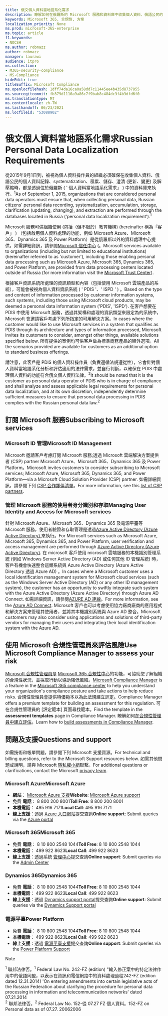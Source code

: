 ```yaml
---
title: 俄文個人資料當地語系化需求
description: 瞭解如何在俄羅斯的 Microsoft 服務和資料庫中收集個人資料、俄語公民的個人資料記錄、systematization、累積、儲存、澄清及解壓縮。
keywords: Microsoft 365, 合規性, 方案
localization_priority: None
ms.prod: microsoft-365-enterprise
ms.topic: article
f1.keywords:
- NOCSH
ms.author: robmazz
author: robmazz
manager: laurawi
audience: itpro
ms.collection:
- M365-security-compliance
- MS-Compliance
hideEdit: true
titleSuffix: Microsoft Compliance
ms.openlocfilehash: 1dff74da16ca0a58dd7c11445ee4b435d8737855
ms.sourcegitcommit: fb379d1110a9a86c7f9bab8c484dc3f4b3dfd6f0
ms.translationtype: MT
ms.contentlocale: zh-TW
ms.lasthandoff: 06/23/2021
ms.locfileid: "53088902"
---
```

# <a name="russian-personal-data-localization-requirements"></a><span data-ttu-id="7aef1-104">俄文個人資料當地語系化需求</span><span class="sxs-lookup"><span data-stu-id="7aef1-104">Russian Personal Data Localization Requirements</span></span>

<span data-ttu-id="7aef1-105">從2015年9月1日到，被視為個人資料操作員的組織必須確保在收集個人資料、俄語公民的個人資料記錄、systematization、積累、儲存、澄清 (更新、變更) 及解壓縮時，都是透過位於俄羅斯 ( ' 個人資料當地語系化需求」 ) 中的資料庫來執行。<sup>1</sup></span><span class="sxs-lookup"><span data-stu-id="7aef1-105">As of September 1, 2015, organizations that are considered personal data operators must ensure that, when collecting personal data, Russian citizens' personal data recording, systematization, accumulation, storage, clarification (updating, changing), and extraction are performed through the databases located in Russia ('personal data localization requirement').<sup>1</sup></span></span>

<span data-ttu-id="7aef1-106">Microsoft 服務可供組織使用 (包括（但不限於）教育機構)  (hereinafter 稱為「客戶」 ) （包括啟用個人資料處理的功能，例如 Microsoft Azure、Microsoft 365、Dynamics 365 及 Power Platform）是從俄羅斯以外的資料處理中心提供，如需詳細資訊，請參閱[Microsoft 信任中心](https://www.microsoft.com/trust-center) (。</span><span class="sxs-lookup"><span data-stu-id="7aef1-106">Microsoft services available to organizations (including but not limited to educational institutions) (hereinafter referred to as 'customer'), including those enabling personal data processing such as Microsoft Azure, Microsoft 365, Dynamics 365, and Power Platform, are provided from data processing centers located outside of Russia (for more information visit the [Microsoft Trust Center](https://www.microsoft.com/trust-center)).</span></span>

<span data-ttu-id="7aef1-107">根據客戶資訊系統所處理的資訊類型和內容（包括使用 Microsoft 雲端產品的系統），可能會被視為個人資料資訊系統 ( ' PDIS '、' ISPD ' ) 。</span><span class="sxs-lookup"><span data-stu-id="7aef1-107">Based on the type and content of information processed by customer information systems, such systems, including those using Microsoft cloud products, may be deemed a personal data information system ('PDIS', 'ISPD').</span></span> <span data-ttu-id="7aef1-108">在客戶想要在 PDIS 中使用 Microsoft 服務，透過其架構和處理的資訊類型來限定為的系統中，Microsoft 會邀請客戶考慮下列所指定的可用解決方案。</span><span class="sxs-lookup"><span data-stu-id="7aef1-108">In cases where the customer would like to use Microsoft services in a system that qualifies as PDIS through its architecture and types of information processed, Microsoft invites its customers to consider, amongst other things, available solutions specified below.</span></span> <span data-ttu-id="7aef1-109">所有提供的案例均可供客戶做為標準商務產品的額外選項。</span><span class="sxs-lookup"><span data-stu-id="7aef1-109">All the scenarios provided are available for customers as an additional option to standard business offerings.</span></span>

<span data-ttu-id="7aef1-110">請注意，此客戶是 PDIS 的個人資料操作員（負責遵循法規遵從性），它會針對個人資料當地語系化分析和評估適用的法律需求，並自行判斷，以確保在 PDIS 中處理個人資料的功能符合俄文個人資料法律。<sup>2</sup></span><span class="sxs-lookup"><span data-stu-id="7aef1-110">It should be noted that it is the customer as personal data operator of PDIS who is in charge of compliance and shall analyze and assess applicable legal requirements for personal data localization, and at its own discretion, independently determine sufficient measures to ensure that personal data processing in PDIS complies with the Russian personal data law.<sup>2</sup></span></span>

## <a name="subscribing-to-microsoft-services"></a><span data-ttu-id="7aef1-111">訂閱 Microsoft 服務</span><span class="sxs-lookup"><span data-stu-id="7aef1-111">Subscribing to Microsoft services</span></span>

### <a name="microsoft-id-management"></a><span data-ttu-id="7aef1-112">Microsoft ID 管理</span><span class="sxs-lookup"><span data-stu-id="7aef1-112">Microsoft ID Management</span></span>

<span data-ttu-id="7aef1-113">Microsoft 邀請客戶考慮訂閱 Microsoft 服務;透過 Microsoft 雲端解決方案提供者 (CSP) partner Microsoft Azure、Microsoft 365、Dynamics 365 及 Power Platform。</span><span class="sxs-lookup"><span data-stu-id="7aef1-113">Microsoft invites customers to consider subscribing to Microsoft services; Microsoft Azure, Microsoft 365, Dynamics 365, and Power Platform—via a Microsoft Cloud Solution Provider (CSP) partner.</span></span> <span data-ttu-id="7aef1-114">如需詳細資訊，請參閱下列 [CSP 合作夥伴清單](https://pinpoint.microsoft.com/search?type=services&campaign=691)。</span><span class="sxs-lookup"><span data-stu-id="7aef1-114">For more information, see this [list of CSP partners](https://pinpoint.microsoft.com/search?type=services&campaign=691).</span></span>

### <a name="managing-user-identity-and-access-for-microsoft-services"></a><span data-ttu-id="7aef1-115">管理 Microsoft 服務的使用者身分識別和存取</span><span class="sxs-lookup"><span data-stu-id="7aef1-115">Managing User Identity and Access for Microsoft services</span></span>

<span data-ttu-id="7aef1-116">針對 Microsoft Azure、Microsoft 365、Dynamics 365 及電源平臺等 Microsoft 服務，使用者驗證和存取管理是透過[Azure Active Directory (Azure Active Directory) ](https://azure.microsoft.com/services/active-directory/)來執行。</span><span class="sxs-lookup"><span data-stu-id="7aef1-116">For Microsoft services such as Microsoft Azure, Microsoft 365, Dynamics 365, and Power Platform, user verification and access management are performed through [Azure Active Directory (Azure Active Directory)](https://azure.microsoft.com/services/active-directory/).</span></span> <span data-ttu-id="7aef1-117">在 microsoft 客戶使用 microsoft 雲端服務的本機識別管理系統 (例如 Windows Server Active Directory (AD) 或任何其他 ID 管理系統) 時，客戶有機會快速整合這類系統與 Azure Active Directory (Azure Active Directory 透過 Azure AD) 。</span><span class="sxs-lookup"><span data-stu-id="7aef1-117">In cases where a Microsoft customer uses a local identification management system for Microsoft cloud services (such as the Windows Server Active Directory (AD) or any other ID management system), the customer has an opportunity to swiftly integrate such system with the Azure Active Directory (Azure Active Directory) through Azure AD Connect.</span></span> <span data-ttu-id="7aef1-118">如需詳細資訊，請參閱[AZURE AD 連線](/azure/active-directory/cloud-provisioning/)。</span><span class="sxs-lookup"><span data-stu-id="7aef1-118">For more information, see the [Azure AD Connect](/azure/active-directory/cloud-provisioning/).</span></span> <span data-ttu-id="7aef1-119">Microsoft 客戶也可以考慮使用協力廠商廠商的應用程式和解決方案來管理其使用者，並將其本機識別系統與 Azure AD 整合。</span><span class="sxs-lookup"><span data-stu-id="7aef1-119">Microsoft customers may also consider using applications and solutions of third-party vendors for managing their users and integrating their local identification system with the Azure AD.</span></span>

## <a name="use-microsoft-compliance-manager-to-assess-your-risk"></a><span data-ttu-id="7aef1-120">使用 Microsoft 合規性管理員來評估風險</span><span class="sxs-lookup"><span data-stu-id="7aef1-120">Use Microsoft Compliance Manager to assess your risk</span></span>

<span data-ttu-id="7aef1-121">[Microsoft 合規性管理員](/microsoft-365/compliance/compliance-manager)是 [Microsoft 365 合規性中心](/microsoft-365/compliance/microsoft-365-compliance-center)的功能，可協助您了解組織的合規性狀況，並採取行動以協助降低風險。</span><span class="sxs-lookup"><span data-stu-id="7aef1-121">[Microsoft Compliance Manager](/microsoft-365/compliance/compliance-manager) is a feature in the [Microsoft 365 compliance center](/microsoft-365/compliance/microsoft-365-compliance-center) to help you understand your organization's compliance posture and take actions to help reduce risks.</span></span> <span data-ttu-id="7aef1-122">合規性管理員會提供特優範本以為此法規建立評定。</span><span class="sxs-lookup"><span data-stu-id="7aef1-122">Compliance Manager offers a premium template for building an assessment for this regulation.</span></span> <span data-ttu-id="7aef1-123">可在合規性管理員的 [評定範本] 頁面尋找範本。</span><span class="sxs-lookup"><span data-stu-id="7aef1-123">Find the template in the **assessment templates** page in Compliance Manager.</span></span> <span data-ttu-id="7aef1-124">瞭解如何[在合規性管理員中建立評估](/microsoft-365/compliance/compliance-manager-assessments)。</span><span class="sxs-lookup"><span data-stu-id="7aef1-124">Learn how to [build assessments in Compliance Manager](/microsoft-365/compliance/compliance-manager-assessments).</span></span>

## <a name="questions-and-support"></a><span data-ttu-id="7aef1-125">問題及支援</span><span class="sxs-lookup"><span data-stu-id="7aef1-125">Questions and support</span></span>

<span data-ttu-id="7aef1-126">如需技術和帳單問題，請參閱下列 Microsoft 支援資源。</span><span class="sxs-lookup"><span data-stu-id="7aef1-126">For technical and billing questions, refer to the Microsoft Support resources below.</span></span> <span data-ttu-id="7aef1-127">如需其他問題或說明，請與 Microsoft [隱私權小組](https://support.microsoft.com/gp/privacy-page)聯繫。</span><span class="sxs-lookup"><span data-stu-id="7aef1-127">For additional questions or clarifications, contact the Microsoft [privacy team](https://support.microsoft.com/gp/privacy-page).</span></span>

### <a name="microsoft-azure"></a><span data-ttu-id="7aef1-128">Microsoft Azure</span><span class="sxs-lookup"><span data-stu-id="7aef1-128">Microsoft Azure</span></span>

- <span data-ttu-id="7aef1-129">**網站**： [Microsoft Azure 支援](https://aka.ms/GetAzureSupport)</span><span class="sxs-lookup"><span data-stu-id="7aef1-129">**Website**: [Microsoft Azure support](https://aka.ms/GetAzureSupport)</span></span>
- <span data-ttu-id="7aef1-130">免費 **電話**： 8 800 200 8001</span><span class="sxs-lookup"><span data-stu-id="7aef1-130">**Toll Free**: 8 800 200 8001</span></span>
- <span data-ttu-id="7aef1-131">**本機電話**： 495 916 7171</span><span class="sxs-lookup"><span data-stu-id="7aef1-131">**Local Call**: 495 916 7171</span></span>
- <span data-ttu-id="7aef1-132">**線上支援**：透過 [Azure 入口網站](https://portal.azure.com)提交查詢</span><span class="sxs-lookup"><span data-stu-id="7aef1-132">**Online support**: Submit queries via the [Azure portal](https://portal.azure.com)</span></span>

### <a name="microsoft-365"></a><span data-ttu-id="7aef1-133">Microsoft 365</span><span class="sxs-lookup"><span data-stu-id="7aef1-133">Microsoft 365</span></span>

- <span data-ttu-id="7aef1-134">免費 **電話**： 8 10 800 2548 1044</span><span class="sxs-lookup"><span data-stu-id="7aef1-134">**Toll Free**: 8 10 800 2548 1044</span></span>
- <span data-ttu-id="7aef1-135">**本機電話**： 499 922 8623</span><span class="sxs-lookup"><span data-stu-id="7aef1-135">**Local Call**: 499 922 8623</span></span>
- <span data-ttu-id="7aef1-136">**線上支援**：透過系統 [管理中心](https://portal.office.com/)提交查詢</span><span class="sxs-lookup"><span data-stu-id="7aef1-136">**Online support**: Submit queries via the [Admin Center](https://portal.office.com/)</span></span>

### <a name="dynamics-365"></a><span data-ttu-id="7aef1-137">Dynamics 365</span><span class="sxs-lookup"><span data-stu-id="7aef1-137">Dynamics 365</span></span>

- <span data-ttu-id="7aef1-138">免費 **電話**： 8 10 800 2548 1044</span><span class="sxs-lookup"><span data-stu-id="7aef1-138">**Toll Free**: 8 10 800 2548 1044</span></span>
- <span data-ttu-id="7aef1-139">**本機電話**： 499 922 8623</span><span class="sxs-lookup"><span data-stu-id="7aef1-139">**Local Call**: 499 922 8623</span></span>
- <span data-ttu-id="7aef1-140">**線上支援**：透過 [Dynamics support portal](https://dynamics.microsoft.com/support/)提交查詢</span><span class="sxs-lookup"><span data-stu-id="7aef1-140">**Online support**: Submit queries via the [Dynamics Support portal](https://dynamics.microsoft.com/support/)</span></span>

### <a name="power-platform"></a><span data-ttu-id="7aef1-141">電源平臺</span><span class="sxs-lookup"><span data-stu-id="7aef1-141">Power Platform</span></span>

- <span data-ttu-id="7aef1-142">免費 **電話**： 8 10 800 2548 1044</span><span class="sxs-lookup"><span data-stu-id="7aef1-142">**Toll Free**: 8 10 800 2548 1044</span></span>
- <span data-ttu-id="7aef1-143">**本機電話**： 499 922 8623</span><span class="sxs-lookup"><span data-stu-id="7aef1-143">**Local Call**: 499 922 8623</span></span>
- <span data-ttu-id="7aef1-144">**線上支援**：透過 [電源平臺支援](/power-platform/admin/get-help-support)提交查詢</span><span class="sxs-lookup"><span data-stu-id="7aef1-144">**Online support**: Submit queries via the [Power Platform Support](/power-platform/admin/get-help-support)</span></span>

> [!NOTE]
> <span data-ttu-id="7aef1-145"><sup>1</sup> 聯邦法律否。</span><span class="sxs-lookup"><span data-stu-id="7aef1-145"><sup>1</sup> Federal Law No.</span></span> <span data-ttu-id="7aef1-146">242-FZ (edition) "輸入修正案中的特定法律作用中的俄語同盟，以表示在資訊和電信網路中的資料處理過程</span><span class="sxs-lookup"><span data-stu-id="7aef1-146">242-FZ (edition dated 12.31.2014) 'On entering amendments into certain legislative acts of the Russian Federation about clarifying the procedure for personal data processing in information and telecommunication networks' dated 07.21.2014</span></span> <br>
> <span data-ttu-id="7aef1-147"><sup>2</sup> 聯邦法律否。</span><span class="sxs-lookup"><span data-stu-id="7aef1-147"><sup>2</sup> Federal Law No.</span></span> <span data-ttu-id="7aef1-148">152-從 07.27 FZ 個人資料。</span><span class="sxs-lookup"><span data-stu-id="7aef1-148">152-FZ on Personal data as of 07.27.</span></span> <span data-ttu-id="7aef1-149">2006</span><span class="sxs-lookup"><span data-stu-id="7aef1-149">2006</span></span><br>
